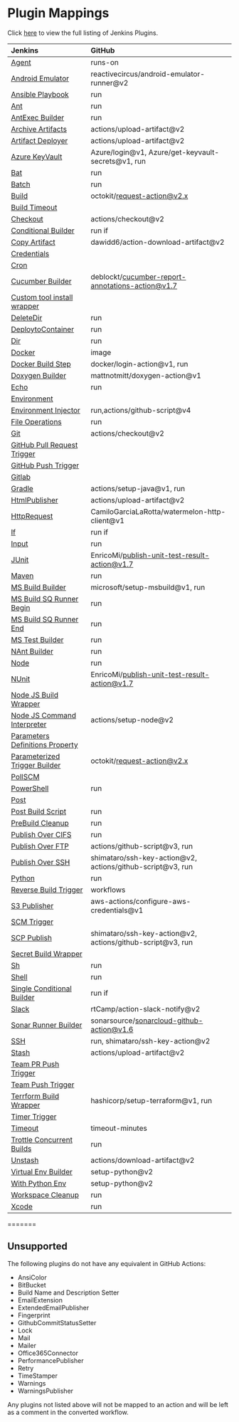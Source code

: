# Plugin Mappings

Click [here](https://plugins.jenkins.io/) to view the full listing of Jenkins Plugins.

| Jenkins                                                             | GitHub                                                     |
| :------------------------------------------------------------------ | :--------------------------------------------------------- |
| [Agent](Agent.md)                                                   | runs-on                                                    |
| [Android Emulator](AndroidEmulator.md)                              | reactivecircus/android-emulator-runner@v2                  |
| [Ansible Playbook](AnsiblePlaybook.md)                              | run                                                        |
| [Ant](Ant.md)                                                       | run                                                        |
| [AntExec Builder](AntExecBuilder.md)                                | run                                                        |
| [Archive Artifacts](ArchiveArtifacts.md)                            | actions/upload-artifact@v2                                 |
| [Artifact Deployer](ArtifactDeploy.md)                              | actions/upload-artifact@v2                                 |
| [Azure KeyVault](AzureKeyVault.md)                                  | Azure/login@v1, Azure/get-keyvault-secrets@v1, run         |
| [Bat](Batch.md)                                                     | run                                                        |
| [Batch](Batch.md)                                                   | run                                                        |
| [Build](ParameterizedTrigger.md)                                    | octokit/request-action@v2.x                                |
| [Build Timeout](BuildTimeout.md)                                    |                                                            |
| [Checkout](Checkout.md)                                             | actions/checkout@v2                                        |
| [Conditional Builder](ConditionalBuilder.md)                        | run if                                                     |
| [Copy Artifact](CopyArtifact.md)                                    | dawidd6/action-download-artifact@v2                        |
| [Credentials](Credentials.md)                                       |                                                            |
| [Cron](TimerTrigger.md)                                             |                                                            |
| [Cucumber Builder](CucumberBuilder.md)                              | deblockt/cucumber-report-annotations-action@v1.7           |
| [Custom tool install wrapper](CustomToolInstallWrapper.md)          |                                                            |
| [DeleteDir](DeleteDir.md)                                           | run                                                        |
| [DeploytoContainer](DeployToContainer.md)                           | run                                                        |
| [Dir](Dir.md)                                                       | run                                                        |
| [Docker](Docker.md)                                                 | image                                                      |
| [Docker Build Step](DockerBuildStep.md)                             | docker/login-action@v1, run                                |
| [Doxygen Builder](DoxygenBuilder.md)                                | mattnotmitt/doxygen-action@v1                              |
| [Echo](Echo.md)                                                     | run                                                        |
| [Environment](SecretBuildWrapper.md)                                |                                                            |
| [Environment Injector](EnvironmentInjector.md)                      | run,actions/github-script@v4                               |
| [File Operations](FileOperations.md)                                | run                                                        |
| [Git](Git.md)                                                       | actions/checkout@v2                                        |
| [GitHub Pull Request Trigger](GitHubPullRequestTrigger.md)          |                                                            |
| [GitHub Push Trigger](GitHubPushTrigger.md)                         |                                                            |
| [Gitlab](Gitlab.md)                                                 |                                                            |
| [Gradle](Gradle.md)                                                 | actions/setup-java@v1, run                                 |
| [HtmlPublisher](HtmlPublisher.md)                                   | actions/upload-artifact@v2                                 |
| [HttpRequest](HttpRequest.md)                                       | CamiloGarciaLaRotta/watermelon-http-client@v1              |
| [If](ConditionalBuilder.md)                                         | run if                                                     |
| [Input](Input.md)                                                   | run                                                        |
| [JUnit](JUnit.md)                                                   | EnricoMi/publish-unit-test-result-action@v1.7              |
| [Maven](Maven.md)                                                   | run                                                        |
| [MS Build Builder](MSBuildBuilder.md)                               | microsoft/setup-msbuild@v1, run                            |
| [MS Build SQ Runner Begin](MSBuildSQRunnerBegin.md)                 | run                                                        |
| [MS Build SQ Runner End](MSBuildSQRunnerEnd.md)                     | run                                                        |
| [MS Test Builder](MsTestBuilder.md)                                 | run                                                        |
| [NAnt Builder](NantBuilder.md)                                      | run                                                        |
| [Node](Node.md)                                                     | run                                                        |
| [NUnit](NUnit.md)                                                   | EnricoMi/publish-unit-test-result-action@v1.7              |
| [Node JS Build Wrapper](NodeJsBuildWrapper.md)                      |                                                            |
| [Node JS Command Interpreter](NodeJsCommandInterpreter.md)          | actions/setup-node@v2                                      |
| [Parameters Definitions Property](ParametersDefinitionsProperty.md) |                                                            |
| [Parameterized Trigger Builder](ParameterizedTriggerBuilder.md)     | octokit/request-action@v2.x                                |
| [PollSCM](SCMTrigger.md)                                            |                                                            |
| [PowerShell](Powershell.md)                                         | run                                                        |
| [Post](Post.md)                                                     |                                                            |
| [Post Build Script](PostBuildScript.md)                             | run                                                        |
| [PreBuild Cleanup](PreBuildCleanup.md)                              | run                                                        |
| [Publish Over CIFS](PublishOverCIFS.md)                             | run                                                        |
| [Publish Over FTP](PublishOverFTP.md)                               | actions/github-script@v3, run                              |
| [Publish Over SSH](PublishOverSSH.md)                               | shimataro/ssh-key-action@v2, actions/github-script@v3, run |
| [Python](Python.md)                                                 | run                                                        |
| [Reverse Build Trigger](ReverseBuildTrigger.md)                     | workflows                                                  |
| [S3 Publisher](S3.md)                                               | aws-actions/configure-aws-credentials@v1                   |
| [SCM Trigger](SCMTrigger.md)                                        |                                                            |
| [SCP Publish](SCPPublish.md)                                        | shimataro/ssh-key-action@v2, actions/github-script@v3, run |
| [Secret Build Wrapper](SecretBuildWrapper.md)                       |                                                            |
| [Sh](Shell.md)                                                      | run                                                        |
| [Shell](Shell.md)                                                   | run                                                        |
| [Single Conditional Builder](SingleConditionalBuilder.md)           | run if                                                     |
| [Slack](Slack.md)                                                   | rtCamp/action-slack-notify@v2                              |
| [Sonar Runner Builder](SonarRunnerBuilder.md)                       | sonarsource/sonarcloud-github-action@v1.6                  |
| [SSH](Ssh.md)                                                       | run, shimataro/ssh-key-action@v2                           |
| [Stash](Stash.md)                                                   | actions/upload-artifact@v2                                 |
| [Team PR Push Trigger](TeamPrPushTrigger.md)                        |                                                            |
| [Team Push Trigger](TeamPushTrigger.md)                             |                                                            |
| [Terrform Build Wrapper](TerraformBuildWrapper.md)                  | hashicorp/setup-terraform@v1, run                          |
| [Timer Trigger](TimerTrigger.md)                                    |                                                            |
| [Timeout](Timeout.md)                                               | timeout-minutes                                            |
| [Trottle Concurrent Builds](ThrottleConcurrent.md)                  | run                                                        |
| [Unstash](Unstash.md)                                               | actions/download-artifact@v2                               |
| [Virtual Env Builder](VirtualEnvBuilder.md)                         | setup-python@v2                                            |
| [With Python Env](VirtualEnvBuilder.md)                             | setup-python@v2                                            |
| [Workspace Cleanup](WorkspaceCleanup.md)                            | run                                                        |
| [Xcode](Xcode.md)                                                   | run                                                        |

=======

## Unsupported

The following plugins do not have any equivalent in GitHub Actions:

- AnsiColor
- BitBucket
- Build Name and Description Setter
- EmailExtension
- ExtendedEmailPublisher
- Fingerprint
- GithubCommitStatusSetter
- Lock
- Mail
- Mailer
- Office365Connector
- PerformancePublisher
- Retry
- TimeStamper
- Warnings
- WarningsPublisher

Any plugins not listed above will not be mapped to an action and will be left as a comment in the converted workflow.
